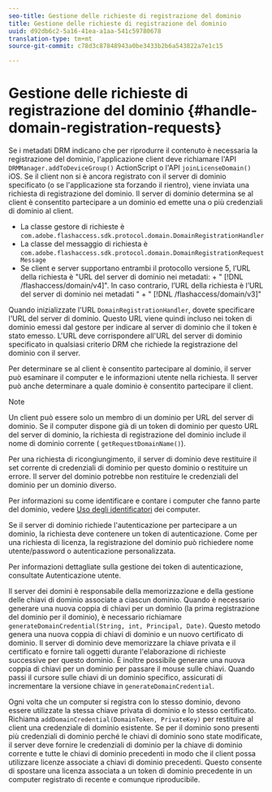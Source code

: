 ```yaml
---
seo-title: Gestione delle richieste di registrazione del dominio
title: Gestione delle richieste di registrazione del dominio
uuid: d92db6c2-5a16-41ea-a1aa-541c59780678
translation-type: tm+mt
source-git-commit: c78d3c87848943a0be3433b2b6a543822a7e1c15

---
```



# Gestione delle richieste di registrazione del dominio {#handle-domain-registration-requests}

Se i metadati DRM indicano che per riprodurre il contenuto è necessaria la registrazione del dominio, l&#39;applicazione client deve richiamare l&#39;API `DRMManager.addToDeviceGroup()` ActionScript o l&#39;API `joinLicenseDomain()` iOS. Se il client non si è ancora registrato con il server di dominio specificato (o se l&#39;applicazione sta forzando il rientro), viene inviata una richiesta di registrazione del dominio. Il server di dominio determina se al client è consentito partecipare a un dominio ed emette una o più credenziali di dominio al client.

* La classe gestore di richieste è `com.adobe.flashaccess.sdk.protocol.domain.DomainRegistrationHandler`
* La classe del messaggio di richiesta è `com.adobe.flashaccess.sdk.protocol.domain.DomainRegistrationRequestMessage`
* Se client e server supportano entrambi il protocollo versione 5, l’URL della richiesta è &quot;URL del server di dominio nei metadati: + &quot; [!DNL /flashaccess/domain/v4]&quot;. In caso contrario, l’URL della richiesta è l’URL del server di dominio nei metadati &quot; + &quot; [!DNL /flashaccess/domain/v3]&quot;

Quando inizializzate l&#39;URL `DomainRegistrationHandler`, dovete specificare l&#39;URL del server di dominio. Questo URL viene quindi incluso nei token di dominio emessi dal gestore per indicare al server di dominio che il token è stato emesso. L&#39;URL deve corrispondere all&#39;URL del server di dominio specificato in qualsiasi criterio DRM che richiede la registrazione del dominio con il server.

Per determinare se al client è consentito partecipare al dominio, il server può esaminare il computer e le informazioni utente nella richiesta. Il server può anche determinare a quale dominio è consentito partecipare il client.

>[!NOTE]
>
>Un client può essere solo un membro di un dominio per URL del server di dominio. Se il computer dispone già di un token di dominio per questo URL del server di dominio, la richiesta di registrazione del dominio include il nome di dominio corrente ( `getRequestDomainName()`).

Per una richiesta di ricongiungimento, il server di dominio deve restituire il set corrente di credenziali di dominio per questo dominio o restituire un errore. Il server del dominio potrebbe non restituire le credenziali del dominio per un dominio diverso.

Per informazioni su come identificare e contare i computer che fanno parte del dominio, vedere [Uso degli identificatori](../../protecting-content/implementing-the-license-server/processing-drm-requests.md#use-machine-identifiers) dei computer.

Se il server di dominio richiede l&#39;autenticazione per partecipare a un dominio, la richiesta deve contenere un token di autenticazione. Come per una richiesta di licenza, la registrazione del dominio può richiedere nome utente/password o autenticazione personalizzata.

Per informazioni dettagliate sulla gestione dei token di autenticazione, consultate Autenticazione [](../../protecting-content/implementing-the-license-server/processing-drm-requests.md#user-authentication) utente.

Il server dei domini è responsabile della memorizzazione e della gestione delle chiavi di dominio associate a ciascun dominio. Quando è necessario generare una nuova coppia di chiavi per un dominio (la prima registrazione del dominio per il dominio), è necessario richiamare `generateDomainCredential(String, int, Principal, Date)`. Questo metodo genera una nuova coppia di chiavi di dominio e un nuovo certificato di dominio. Il server di dominio deve memorizzare la chiave privata e il certificato e fornire tali oggetti durante l&#39;elaborazione di richieste successive per questo dominio. È inoltre possibile generare una nuova coppia di chiavi per un dominio per passare il mouse sulle chiavi. Quando passi il cursore sulle chiavi di un dominio specifico, assicurati di incrementare la versione chiave in `generateDomainCredential`.

Ogni volta che un computer si registra con lo stesso dominio, devono essere utilizzate la stessa chiave privata di dominio e lo stesso certificato. Richiama `addDomainCredential(DomainToken, PrivateKey)` per restituire al client una credenziale di dominio esistente. Se per il dominio sono presenti più credenziali di dominio perché le chiavi di dominio sono state modificate, il server deve fornire le credenziali di dominio per la chiave di dominio corrente e tutte le chiavi di dominio precedenti in modo che il client possa utilizzare licenze associate a chiavi di dominio precedenti. Questo consente di spostare una licenza associata a un token di dominio precedente in un computer registrato di recente e comunque riproducibile.
